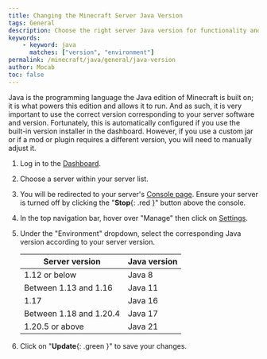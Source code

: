 ```yaml
---
title: Changing the Minecraft Server Java Version
tags: General
description: Choose the right server Java version for functionality and optimal performance.
keywords:
    - keyword: java
      matches: ["version", "environment"]
permalink: /minecraft/java/general/java-version
author: Mocab
toc: false
---
```


Java is the programming language the Java edition of Minecraft is built on; it is what powers this edition and allows it to run. And as such, it is very important to use the correct version corresponding to your server software and version. Fortunately, this is automatically configured if you use the built-in version installer in the dashboard. However, if you use a custom jar or if a mod or plugin requires a different version, you will need to manually adjust it.

1. Log in to the [Dashboard](https://client.falixnodes.net/).

2. Choose a server within your server list.

3. You will be redirected to your server's [Console page](https://client.falixnodes.net/server/console). Ensure your server is turned off by clicking the "**Stop**{: .red }" button above the console.

4. In the top navigation bar, hover over "Manage" then click on [Settings](https://client.falixnodes.net/server/settings).

5. Under the "Environment" dropdown, select the corresponding Java version according to your server version.

    | Server version          | Java version |
    | ----------------------- | ------------ |
    | 1.12 or below           | Java 8       |
    | Between 1.13 and 1.16   | Java 11      |
    | 1.17                    | Java 16      |
    | Between 1.18 and 1.20.4 | Java 17      |
    | 1.20.5 or above         | Java 21      |

6. Click on "**Update**{: .green }" to save your changes.

